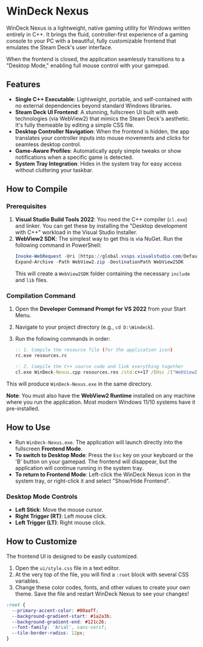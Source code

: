 # WinDeck Nexus

WinDeck Nexus is a lightweight, native gaming utility for Windows written entirely in C++. It brings the fluid, controller-first experience of a gaming console to your PC with a beautiful, fully customizable frontend that emulates the Steam Deck's user interface.

When the frontend is closed, the application seamlessly transitions to a "Desktop Mode," enabling full mouse control with your gamepad.

## Features

* **Single C++ Executable**: Lightweight, portable, and self-contained with no external dependencies beyond standard Windows libraries.
* **Steam Deck UI Frontend**: A stunning, fullscreen UI built with web technologies (via WebView2) that mimics the Steam Deck's aesthetic. It's fully themeable by editing a simple CSS file.
* **Desktop Controller Navigation**: When the frontend is hidden, the app translates your controller inputs into mouse movements and clicks for seamless desktop control.
* **Game-Aware Profiles**: Automatically apply simple tweaks or show notifications when a specific game is detected.
* **System Tray Integration**: Hides in the system tray for easy access without cluttering your taskbar.

## How to Compile

### Prerequisites

1.  **Visual Studio Build Tools 2022**: You need the C++ compiler (`cl.exe`) and linker. You can get these by installing the "Desktop development with C++" workload in the Visual Studio Installer.
2.  **WebView2 SDK**: The simplest way to get this is via NuGet. Run the following command in PowerShell:
    ```powershell
    Invoke-WebRequest -Uri [https://global.vssps.visualstudio.com/DefaultCollection/_apis/nuget/v3/packages/microsoft.web.webview2/1.0.2210.55/content](https://global.vssps.visualstudio.com/DefaultCollection/_apis/nuget/v3/packages/microsoft.web.webview2/1.0.2210.55/content) -OutFile WebView2.zip
    Expand-Archive -Path WebView2.zip -DestinationPath WebView2SDK
    ```
    This will create a `WebView2SDK` folder containing the necessary `include` and `lib` files.

### Compilation Command

1.  Open the **Developer Command Prompt for VS 2022** from your Start Menu.
2.  Navigate to your project directory (e.g., `cd D:\Windeck`).
3.  Run the following commands in order:

    ```cmd
    :: 1. Compile the resource file (for the application icon)
    rc.exe resources.rc

    :: 2. Compile the C++ source code and link everything together
    cl.exe WinDeck-Nexus.cpp resources.res /std:c++17 /EHsc /I"WebView2SDK\build\native\include" /link /LIBPATH:"WebView2SDK\build\native\x64" user32.lib shell32.lib gdi32.lib XInput.lib WebView2Loader.lib /SUBSYSTEM:WINDOWS
    ```

This will produce `WinDeck-Nexus.exe` in the same directory.

**Note**: You must also have the **WebView2 Runtime** installed on any machine where you run the application. Most modern Windows 11/10 systems have it pre-installed.

## How to Use

* Run `WinDeck-Nexus.exe`. The application will launch directly into the fullscreen **Frontend Mode**.
* **To switch to Desktop Mode**: Press the `Esc` key on your keyboard or the 'B' button on your gamepad. The frontend will disappear, but the application will continue running in the system tray.
* **To return to Frontend Mode**: Left-click the WinDeck Nexus icon in the system tray, or right-click it and select "Show/Hide Frontend".

### Desktop Mode Controls

* **Left Stick**: Move the mouse cursor.
* **Right Trigger (RT)**: Left mouse click.
* **Left Trigger (LT)**: Right mouse click.

## How to Customize

The frontend UI is designed to be easily customized.

1.  Open the `ui/style.css` file in a text editor.
2.  At the very top of the file, you will find a `:root` block with several CSS variables.
3.  Change these color codes, fonts, and other values to create your own theme. Save the file and restart WinDeck Nexus to see your changes!

```css
:root {
  --primary-accent-color: #00aaff;
  --background-gradient-start: #1a2a3b;
  --background-gradient-end: #121c26;
  --font-family: 'Arial', sans-serif;
  --tile-border-radius: 12px;
}
```